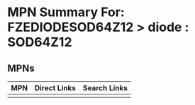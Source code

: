 



# MPN Summary For: FZEDIODESOD64Z12 > diode : SOD64Z12

## MPNs
  

|MPN|Direct Links|Search Links|
| :--- | :--- | :--- |
||||
